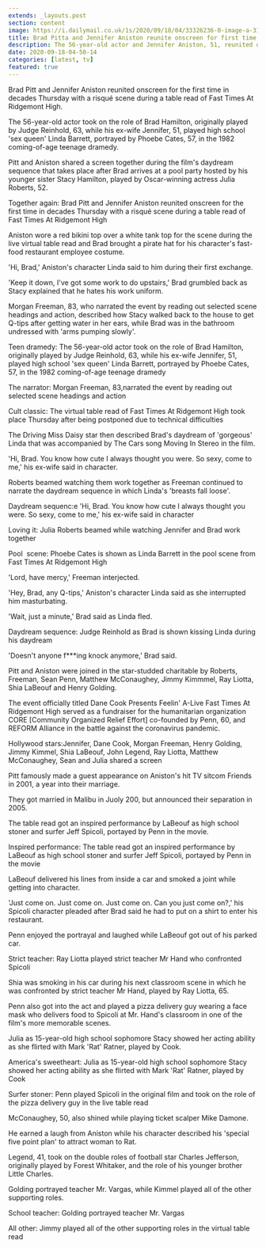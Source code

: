 ```yaml
---
extends: _layouts.post
section: content
image: https://i.dailymail.co.uk/1s/2020/09/18/04/33326236-0-image-a-31_1600399104664.jpg 
title: Brad Pitta and Jennifer Aniston reunite onscreen for first time in decades with live table read 
description: The 56-year-old actor and Jennifer Aniston, 51, reunited onscreen for the first time in decades Thursday with a risqué scene during a table read of Fast Times At Ridgemont High. 
date: 2020-09-18-04-50-14 
categories: [latest, tv] 
featured: true 
--- 
```

Brad Pitt and Jennifer Aniston reunited onscreen for the first time in decades Thursday with a risqué scene during a table read of Fast Times At Ridgemont High.

The 56-year-old actor took on the role of Brad Hamilton, originally played by Judge Reinhold, 63, while his ex-wife Jennifer, 51, played high school 'sex queen' Linda Barrett, portrayed by Phoebe Cates, 57, in the 1982 coming-of-age teenage dramedy.

Pitt and Aniston shared a screen together during the film's daydream sequence that takes place after Brad arrives at a pool party hosted by his younger sister Stacy Hamilton, played by Oscar-winning actress Julia Roberts, 52.

Together again: Brad Pitt and Jennifer Aniston reunited onscreen for the first time in decades Thursday with a risqué scene during a table read of Fast Times At Ridgemont High

Aniston wore a red bikini top over a white tank top for the scene during the live virtual table read and Brad brought a pirate hat for his character's fast-food restaurant employee costume.

'Hi, Brad,' Aniston's character Linda said to him during their first exchange.

'Keep it down, I've got some work to do upstairs,' Brad grumbled back as Stacy explained that he hates his work uniform.

Morgan Freeman, 83, who narrated the event by reading out selected scene headings and action, described how Stacy walked back to the house to get Q-tips after getting water in her ears, while Brad was in the bathroom undressed with 'arms pumping slowly'.

Teen dramedy: The 56-year-old actor took on the role of Brad Hamilton, originally played by Judge Reinhold, 63, while his ex-wife Jennifer, 51, played high school 'sex queen' Linda Barrett, portrayed by Phoebe Cates, 57, in the 1982 coming-of-age teenage dramedy

The narrator: Morgan Freeman, 83,narrated the event by reading out selected scene headings and action

Cult classic: The virtual table read of Fast Times At Ridgemont High took place Thursday after being postponed due to technical difficulties

The Driving Miss Daisy star then described Brad's daydream of 'gorgeous' Linda that was accompanied by The Cars song Moving In Stereo in the film.

'Hi, Brad. You know how cute I always thought you were. So sexy, come to me,' his ex-wife said in character.

Roberts beamed watching them work together as Freeman continued to narrate the daydream sequence in which Linda's 'breasts fall loose'.

Daydream sequenc:e 'Hi, Brad. You know how cute I always thought you were. So sexy, come to me,' his ex-wife said in character

Loving it: Julia Roberts beamed while watching Jennifer and Brad work together

Pool  scene: Phoebe Cates is shown as Linda Barrett in the pool scene from Fast Times At Ridgemont High

'Lord, have mercy,' Freeman interjected.

'Hey, Brad, any Q-tips,' Aniston's character Linda said as she interrupted him masturbating.

'Wait, just a minute,' Brad said as Linda fled.

Daydream sequence: Judge Reinhold as Brad is shown kissing Linda during his daydream

'Doesn't anyone f***ing knock anymore,' Brad said.

Pitt and Aniston were joined in the star-studded charitable by Roberts, Freeman, Sean Penn, Matthew McConaughey, Jimmy Kimmmel, Ray Liotta, Shia LaBeouf and Henry Golding.

The event officially titled Dane Cook Presents Feelin' A-Live Fast Times At Ridgemont High served as a fundraiser for the humanitarian organization CORE [Community Organized Relief Effort] co-founded by Penn, 60, and REFORM Alliance in the battle against the coronavirus pandemic.

Hollywood stars:Jennifer, Dane Cook, Morgan Freeman, Henry Golding, Jimmy Kimmel, Shia LaBeouf, John Legend, Ray Liotta, Matthew McConaughey, Sean and Julia shared a screen

Pitt famously made a guest appearance on Aniston's hit TV sitcom Friends in 2001, a year into their marriage.

They got married in Malibu in Juoly 200, but announced their separation in 2005.

The table read got an inspired performance by LaBeouf as high school stoner and surfer Jeff Spicoli, portayed by Penn in the movie.

Inspired performance: The table read got an inspired performance by LaBeouf as high school stoner and surfer Jeff Spicoli, portayed by Penn in the movie

LaBeouf delivered his lines from inside a car and smoked a joint while getting into character.

'Just come on. Just come on. Just come on. Can you just come on?,' his Spicoli character pleaded after Brad said he had to put on a shirt to enter his restaurant.

Penn enjoyed the portrayal and laughed while LaBeouf got out of his parked car.

Strict teacher: Ray Liotta played strict teacher Mr Hand who confronted Spicoli

Shia was smoking in his car during his next classroom scene in which he was confronted by strict teacher Mr Hand, played by Ray Liotta, 65.

Penn also got into the act and played a pizza delivery guy wearing a face mask who delivers food to Spicoli at Mr. Hand's classroom in one of the film's more memorable scenes.

Julia as 15-year-old high school sophomore Stacy showed her acting ability as she flirted with Mark 'Rat' Ratner, played by Cook.

America's sweetheart: Julia as 15-year-old high school sophomore Stacy showed her acting ability as she flirted with Mark 'Rat' Ratner, played by Cook

Surfer stoner: Penn played Spicoli in the original film and took on the role of the pizza delivery guy in the live table read

McConaughey, 50, also shined while playing ticket scalper Mike Damone.

He earned a laugh from Aniston while his character described his 'special five point plan' to attract woman to Rat.

Legend, 41, took on the double roles of football star Charles Jefferson, originally played by Forest Whitaker, and the role of his younger brother Little Charles.

Golding portrayed teacher Mr. Vargas, while Kimmel played all of the other supporting roles.

School teacher: Golding portrayed teacher Mr. Vargas

All other: Jimmy played all of the other supporting roles in the virtual table read

